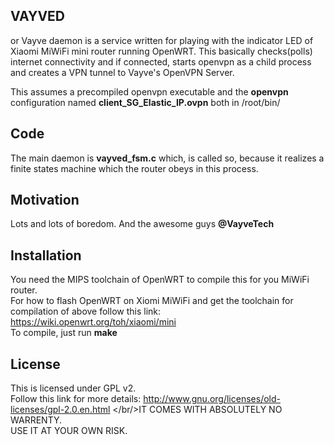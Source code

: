 ## VAYVED
or Vayve daemon is a service written for playing with the indicator LED of Xiaomi MiWiFi mini router running OpenWRT.
This basically checks(polls) internet connectivity and if connected, starts openvpn as a child process and creates a VPN tunnel to Vayve's OpenVPN Server.

This assumes a precompiled openvpn executable and the <b>openvpn</b> configuration named <b>client_SG_Elastic_IP.ovpn</b> both in /root/bin/


## Code
The main daemon is <b>vayved_fsm.c</b> which, is called so, because it realizes a finite states machine which the router obeys in this process.

## Motivation
Lots and lots of boredom. And the awesome guys <b>@VayveTech</b>

## Installation
You need the MIPS toolchain of OpenWRT to compile this for you MiWiFi router.<br/>
For how to flash OpenWRT on Xiomi MiWiFi and get the toolchain for compilation of above follow this link:
https://wiki.openwrt.org/toh/xiaomi/mini
<br/> To compile, just run  <b>make</b>


## License
This is licensed under GPL v2.<br/> 
Follow this link for more details: http://www.gnu.org/licenses/old-licenses/gpl-2.0.en.html
</br/>IT COMES WITH ABSOLUTELY NO WARRENTY. <br/>
USE IT AT YOUR OWN RISK.
